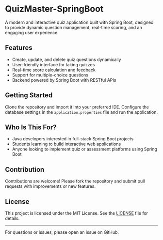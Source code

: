 # QuizMaster-SpringBoot

A modern and interactive quiz application built with Spring Boot, designed to provide dynamic question management, real-time scoring, and an engaging user experience.

## Features

- Create, update, and delete quiz questions dynamically
- User-friendly interface for taking quizzes
- Real-time score calculation and feedback
- Support for multiple-choice questions
- Backend powered by Spring Boot with RESTful APIs

## Getting Started

Clone the repository and import it into your preferred IDE. Configure the database settings in the `application.properties` file and run the application.

## Who Is This For?

- Java developers interested in full-stack Spring Boot projects
- Students learning to build interactive web applications
- Anyone looking to implement quiz or assessment platforms using Spring Boot

## Contribution

Contributions are welcome! Please fork the repository and submit pull requests with improvements or new features.

## License

This project is licensed under the MIT License. See the [LICENSE](LICENSE) file for details.

---

For questions or issues, please open an issue on GitHub.
